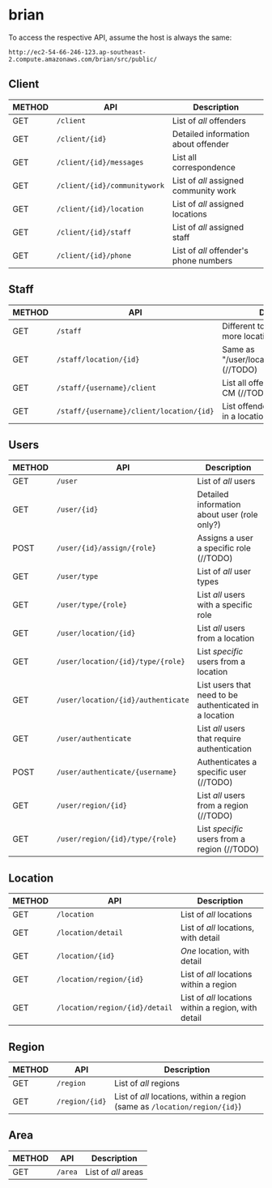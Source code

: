 # brian


To access the respective API, assume the host is always the same:

`http://ec2-54-66-246-123.ap-southeast-2.compute.amazonaws.com/brian/src/public/`


## Client

| METHOD | API | Description |
| --- | --- | --- |
| GET | `/client` | List of *all* offenders |
| GET | `/client/{id}` | Detailed information about offender |
| GET | `/client/{id}/messages` | List all correspondence |
| GET | `/client/{id}/communitywork` | List of *all* assigned community work |
| GET | `/client/{id}/location` | List of *all* assigned locations |
| GET | `/client/{id}/staff` | List of *all* assigned staff |
| GET | `/client/{id}/phone` | List of *all* offender's phone numbers |

## Staff

| METHOD | API | Description |
| --- | --- | --- |
| GET | `/staff` | Different to "/user/type/{role}", more location details |
| GET | `/staff/location/{id}` | Same as "/user/location/{id}/type/{role}" (//TODO) |
| GET | `/staff/{username}/client` | List all offenders assigned to CM (//TODO) |
| GET | `/staff/{username}/client/location/{id}` | List offenders assigned to CM in a location (//TODO) |

## Users

| METHOD | API | Description |
| --- | --- | --- |
| GET | `/user` | List of *all* users |
| GET | `/user/{id}` | Detailed information about user (role only?) |
| POST | `/user/{id}/assign/{role}` | Assigns a user a specific role (//TODO) |
| GET | `/user/type` | List of *all* user types |
| GET | `/user/type/{role}` | List *all* users with a specific role |
| GET | `/user/location/{id}` | List *all* users from a location |
| GET | `/user/location/{id}/type/{role}` | List *specific* users from a location |
| GET | `/user/location/{id}/authenticate` | List users that need to be authenticated in a location |
| GET | `/user/authenticate` | List *all* users that require authentication |
| POST | `/user/authenticate/{username}` | Authenticates a specific user (//TODO) |
| GET | `/user/region/{id}` | List *all* users from a region (//TODO) |
| GET | `/user/region/{id}/type/{role}` | List *specific* users from a region (//TODO) |


## Location

| METHOD | API | Description |
| --- | --- | --- |
| GET | `/location` | List of *all* locations |
| GET | `/location/detail` | List of *all* locations, with detail |
| GET | `/location/{id}` | *One* location, with detail |
| GET | `/location/region/{id}` | List of *all* locations within a region |
| GET | `/location/region/{id}/detail` | List of *all* locations within a region, with detail |


## Region

| METHOD | API | Description |
| --- | --- | --- |
| GET | `/region` | List of *all* regions |
| GET | `/region/{id}` | List of *all* locations, within a region (same as `/location/region/{id}`) |


## Area

| METHOD | API | Description |
| --- | --- | --- |
| GET | `/area` | List of *all* areas |